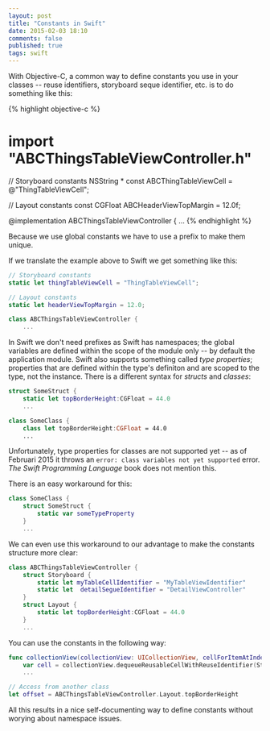 ```yaml
---
layout: post
title: "Constants in Swift"
date: 2015-02-03 18:10
comments: false
published: true
tags: swift
---
```


With Objective-C, a common way to define constants you use in your classes -- reuse identifiers, storyboard seque identifier, etc. is to do something like this:

{% highlight objective-c %}

# import "ABCThingsTableViewController.h"

// Storyboard constants
NSString * const ABCThingTableViewCell = @"ThingTableViewCell";

// Layout constants
const CGFloat ABCHeaderViewTopMargin = 12.0f;

@implementation ABCThingsTableViewController
{
	...
{% endhighlight %}

Because we use global constants we have to use a prefix to make them unique. 

If we translate the example above to Swift we get something like this:

~~~ swift
// Storyboard constants
static let thingTableViewCell = "ThingTableViewCell";

// Layout constants
static let headerViewTopMargin = 12.0;

class ABCThingsTableViewController {
	...
~~~

In Swift we don't need prefixes as Swift has namespaces; the global variables are defined within the scope of the module only -- by default the application module. 
Swift also supports something called _type properties_; properties that are defined within the type's definiton and are scoped to the type, not the instance. There is a different syntax for _structs_ and _classes_:

~~~ swift 
struct SomeStruct {
	static let topBorderHeight:CGFloat = 44.0
	...

class SomeClass {
	class let topBorderHeight:CGFloat = 44.0
	...
~~~

Unfortunately, type properties for classes are not supported yet -- as of Februari 2015 it throws an `error: class variables not yet supported` error.  _The Swift Programming Language_ book does not mention this.

There is an easy workaround for this:

~~~ swift 
class SomeClass {
	struct SomeStruct {
		static var someTypeProperty
	}
	...
~~~
 
 We can even use this workaround to our advantage to make the constants structure more clear:
 
~~~ swift 
class ABCThingsTableViewController {
	struct Storyboard {
		static let myTableCellIdentifier = "MyTableViewIdentifier"
		static let  detailSegueIdentifier = "DetailViewController"
	}
	struct Layout {
		static let topBorderHeight:CGFloat = 44.0
	}
	...
~~~
 
 You can use the constants in the following way:
 
~~~ swift 
func collectionView(collectionView: UICollectionView, cellForItemAtIndexPath indexPath: NSIndexPath) -> UICollectionViewCell {
	var cell = collectionView.dequeueReusableCellWithReuseIdentifier(Storyboard.myTableCellIdentifier, forIndexPath: indexPath) 
	...
~~~
	
	
~~~ swift 
// Access from another class
let offset = ABCThingsTableViewController.Layout.topBorderHeight
~~~

All this results in a nice self-documenting way to define constants without worying about namespace issues.